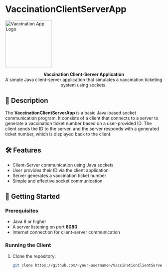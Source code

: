 # VaccinationClientServerApp

<img src="https://via.placeholder.com/150x150.png?text=Logo" alt="Vaccination App Logo" width="150">

<p align="center">
    <b>Vaccination Client-Server Application</b> <br>
    A simple Java client-server application that simulates a vaccination ticketing system using sockets.
</p>

## 📖 Description

The **VaccinationClientServerApp** is a basic Java-based socket communication program. It consists of a client that connects to a server to generate a vaccination ticket number based on a user-provided ID. The client sends the ID to the server, and the server responds with a generated ticket number, which is displayed back to the client.

## 🛠️ Features

<ul>
    <li>Client-Server communication using Java sockets</li>
    <li>User provides their ID via the client application</li>
    <li>Server generates a vaccination ticket number</li>
    <li>Simple and effective socket communication</li>
</ul>

## 🚀 Getting Started

### Prerequisites

<ul>
    <li>Java 8 or higher</li>
    <li>A server listening on port <b>8080</b></li>
    <li>Internet connection for client-server communication</li>
</ul>

### Running the Client

1. Clone the repository:
   ```bash
   git clone https://github.com/<your-username>/VaccinationClientServerApp.git
